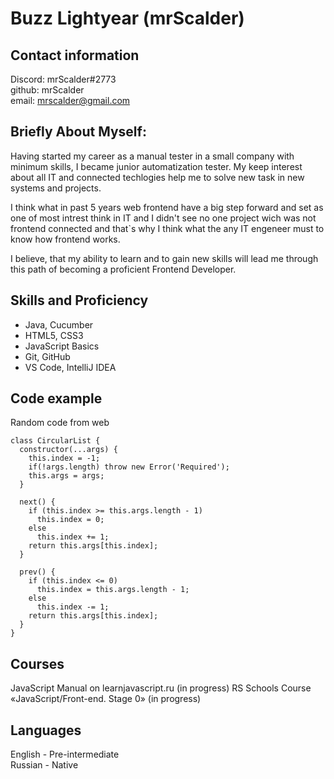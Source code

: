 # Buzz Lightyear (mrScalder)

## Contact information

Discord: mrScalder#2773  
github: mrScalder  
email: mrscalder@gmail.com

## Briefly About Myself:

Having started my career as a manual tester in a small company with minimum skills, I became junior automatization tester.
My keep interest about all IT and connected techlogies help me to solve new task in new systems and projects.

I think what in past 5 years web frontend have a big step forward and set as one of most intrest think in IT and I didn\'t see no one project wich was not frontend connected and that`s why I think what the any IT engeneer must to know how frontend works.

I believe, that my ability to learn and to gain new skills will lead me through this path of becoming a proficient Frontend Developer.

## Skills and Proficiency

* Java, Cucumber
* HTML5, CSS3
* JavaScript Basics
* Git, GitHub
* VS Code, IntelliJ IDEA

## Code example 

Random code from web

```
class CircularList {
  constructor(...args) {
    this.index = -1;
    if(!args.length) throw new Error('Required'); 
    this.args = args;
  }

  next() {
    if (this.index >= this.args.length - 1)
      this.index = 0;
    else
      this.index += 1;
    return this.args[this.index];
  }

  prev() {
    if (this.index <= 0)
      this.index = this.args.length - 1;
    else
      this.index -= 1;
    return this.args[this.index];
  }
}
```

## Courses

JavaScript Manual on learnjavascript.ru (in progress)
RS Schools Course «JavaScript/Front-end. Stage 0» (in progress)

## Languages

English - Pre-intermediate  
Russian - Native 